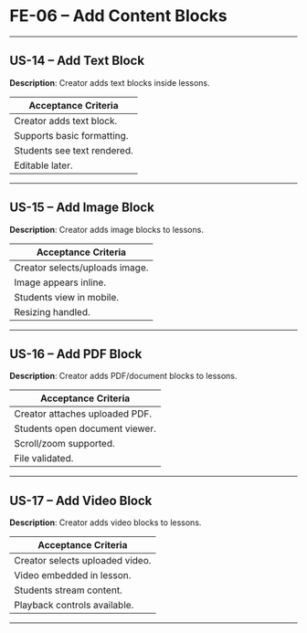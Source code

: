 # **FE-06 – Add Content Blocks**

---

## **US-14 – Add Text Block**  
**Description**: Creator adds text blocks inside lessons.  

| **Acceptance Criteria**     |
| --------------------------- |
| Creator adds text block.    |
| Supports basic formatting.  |
| Students see text rendered. |
| Editable later.             |

---

## **US-15 – Add Image Block**  
**Description**: Creator adds image blocks to lessons.  

| **Acceptance Criteria**        |
| ------------------------------ |
| Creator selects/uploads image. |
| Image appears inline.          |
| Students view in mobile.       |
| Resizing handled.              |

---

## **US-16 – Add PDF Block**  
**Description**: Creator adds PDF/document blocks to lessons.  

| **Acceptance Criteria** |
|--------------------------|
| Creator attaches uploaded PDF. |
| Students open document viewer. |
| Scroll/zoom supported. |
| File validated. |

---

## **US-17 – Add Video Block**  
**Description**: Creator adds video blocks to lessons.  

| **Acceptance Criteria** |
|--------------------------|
| Creator selects uploaded video. |
| Video embedded in lesson. |
| Students stream content. |
| Playback controls available. |

---
